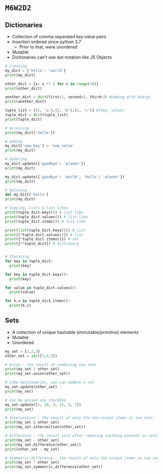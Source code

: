 # `M6W2D2`

## Dictionaries

-   Collection of comma separated key:value pairs
-   Insertion ordered since python 3.7
    -   Prior to that, were unordered
-   Mutable
-   Dictionaries can't use dot notation like JS Objects

```py
# Creating
my_dict = {'hello': 'world'}
print(my_dict)

other_dict = {x: x ** 2 for x in range(10)}
print(other_dict)

another_dict = dict(first=1, second=2, third=3) #naming with kwargs
print(another_dict)

tuple_list = [(1, 'a'),(2, 'b'),(3, 'c')] #(key, value)
tuple_dict = dict(tuple_list)
print(tuple_dict)

# Accessing
print(my_dict['hello'])

# Adding
my_dict['new_key'] = 'new_value'
print(my_dict)

# Updating
my_dict.update({'goodbye': 'planet'})
print(my_dict)

my_dict.update({'goodbye': 'world', 'hello': 'planet'})
print(my_dict)

# Deleting
del my_dict['hello']
print(my_dict)

# Copying, lists & list-likes
print(tuple_dict.keys()) # list-like
print(tuple_dict.values()) # list-like
print(tuple_dict.items()) # list-like

print(list(tuple_dict.keys())) # list
print([*tuple_dict.values()]) # list
print({*tuple_dict.items()}) # set
print({**tuple_dict}) # dictionary


# Iterating
for key in tuple_dict:
  print(key)

for key in tuple_dict.keys():
  print(key)

for value in tuple_dict.values():
  print(value)

for k,v in tuple_dict.items():
  print(k,v)
```

## Sets

-   A collection of unique hashable (immutable/primitive) elements
-   Mutable
-   Unordered

```py
my_set = {1,2,3}
other_set = set([3,4,5])

# Union - the result of combining two sets
print(my_set | other_set)
print(my_set.union(other_set))

# Like dictionaries, you can update a set
my_set.update(other_set)
print(my_set)

# Can be passed any iterable
my_set.update([1, 10, 4, 11, 3, 7])
print(my_set)

# Intersection - the result of only the non-unique items in two sets
print(my_set & other_set)
print(my_set.intersection(other_set))

# Difference - the result set1 after removing anything present in set2
print(my_set - other_set)
print(my_set.difference(other_set))
print(other_set - my_set)

# Symmetric difference - the result of only the unique items in two sets
print(my_set ^ other_set)
print(my_set.symmetric_difference(other_set))
```
